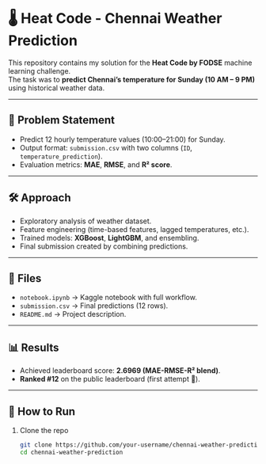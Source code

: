 # 🌡️ Heat Code - Chennai Weather Prediction

This repository contains my solution for the **Heat Code by FODSE** machine learning challenge.  
The task was to **predict Chennai’s temperature for Sunday (10 AM – 9 PM)** using historical weather data.

---

## 📌 Problem Statement
- Predict 12 hourly temperature values (10:00–21:00) for Sunday.  
- Output format: `submission.csv` with two columns (`ID`, `temperature_prediction`).  
- Evaluation metrics: **MAE**, **RMSE**, and **R² score**.

---

## 🛠️ Approach
- Exploratory analysis of weather dataset.  
- Feature engineering (time-based features, lagged temperatures, etc.).  
- Trained models: **XGBoost**, **LightGBM**, and ensembling.  
- Final submission created by combining predictions.  

---

## 📂 Files
- `notebook.ipynb` → Kaggle notebook with full workflow.  
- `submission.csv` → Final predictions (12 rows).  
- `README.md` → Project description.  

---

## 📊 Results
- Achieved leaderboard score: **2.6969 (MAE-RMSE-R² blend)**.  
- **Ranked #12** on the public leaderboard (first attempt 🚀).  

---

## 🚀 How to Run
1. Clone the repo  
   ```bash
   git clone https://github.com/your-username/chennai-weather-prediction.git
   cd chennai-weather-prediction
